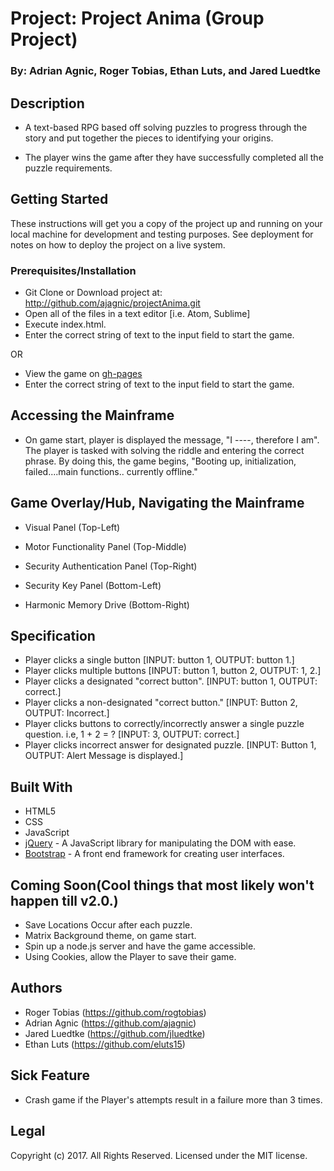 # Project: Project Anima (Group Project)
### By: Adrian Agnic, Roger Tobias, Ethan Luts, and Jared Luedtke

## Description

* A text-based RPG based off solving puzzles to progress through the story and put together the
pieces to identifying your origins.

* The player wins the game after they have successfully completed all the puzzle requirements.


## Getting Started

These instructions will get you a copy of the project up and running on your local machine for development and testing purposes. See deployment for notes on how to deploy the project on a live system.


### Prerequisites/Installation

* Git Clone or Download project at: http://github.com/ajagnic/projectAnima.git
* Open all of the files in a text editor [i.e. Atom, Sublime]
* Execute index.html.
* Enter the correct string of text to the input field to start the game.

OR

* View the game on [gh-pages](http://ghpages.stuff)
* Enter the correct string of text to the input field to start the game.


## Accessing the Mainframe

* On game start, player is displayed the message, "I ----, therefore I am".
The player is tasked with solving the riddle and entering the correct phrase.  By doing this, the game begins,
"Booting up, initialization, failed....main functions.. currently offline."


## Game Overlay/Hub, Navigating the Mainframe

* Visual Panel (Top-Left)

* Motor Functionality Panel (Top-Middle)

* Security Authentication Panel (Top-Right)

* Security Key Panel (Bottom-Left)

* Harmonic Memory Drive (Bottom-Right)


## Specification

  * Player clicks a single button [INPUT: button 1, OUTPUT: button 1.]
  * Player clicks multiple buttons [INPUT: button 1, button 2, OUTPUT: 1, 2.]
  * Player clicks a designated "correct button".  [INPUT: button 1, OUTPUT: correct.]
  * Player clicks a non-designated "correct button." [INPUT: Button 2, OUTPUT: Incorrect.]
  * Player clicks buttons to correctly/incorrectly answer a single puzzle question. i.e, 1 + 2 = ? [INPUT: 3, OUTPUT: correct.]
  * Player clicks incorrect answer for designated puzzle. [INPUT: Button 1, OUTPUT: Alert Message is displayed.]


## Built With
* HTML5
* CSS
* JavaScript
* [jQuery](http://jquery.com/download/) - A JavaScript library for manipulating the DOM with ease.
* [Bootstrap](getbootstrap.com) - A front end framework for creating user interfaces.


## Coming Soon(Cool things that most likely  won't happen till v2.0.)

* Save Locations Occur after each puzzle.
* Matrix Background theme, on game start.
* Spin up a node.js server and have the game accessible.
* Using Cookies, allow the Player to save their game.


## Authors

* Roger Tobias (https://github.com/rogtobias)
* Adrian Agnic (https://github.com/ajagnic)
* Jared Luedtke (https://github.com/jluedtke)
* Ethan Luts (https://github.com/eluts15)


## Sick Feature

* Crash game if the Player's attempts result in a failure more than 3 times.

## Legal
Copyright (c) 2017. All Rights Reserved.
Licensed under the MIT license.
